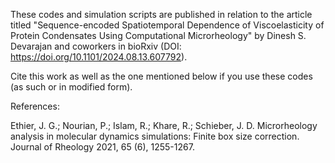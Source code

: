 These codes and simulation scripts are published in relation to the article titled "Sequence-encoded Spatiotemporal Dependence of Viscoelasticity of Protein Condensates Using Computational Microrheology" by Dinesh S. Devarajan and coworkers in bioRxiv (DOI: https://doi.org/10.1101/2024.08.13.607792).

Cite this work as well as the one mentioned below if you use these codes (as such or in modified form).

References: 

Ethier, J. G.; Nourian, P.; Islam, R.; Khare, R.; Schieber, J. D. Microrheology analysis in molecular dynamics simulations: Finite box size correction. Journal of Rheology 2021, 65 (6), 1255-1267.

